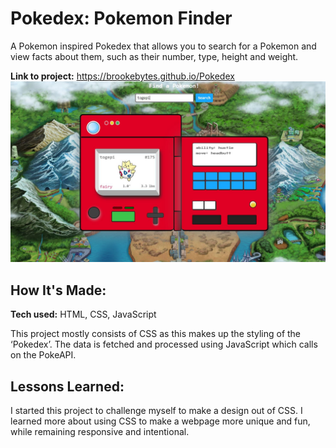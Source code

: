 # Pokedex: Pokemon Finder
A Pokemon inspired Pokedex that allows you to search for a Pokemon and view facts about them, such as their number, type, height and weight.

**Link to project:** https://brookebytes.github.io/Pokedex
![Pokedex Screenshot](pokedex_screenshot.JPG)

## How It's Made:

**Tech used:** HTML, CSS, JavaScript

This project mostly consists of CSS as this makes up the styling of the ‘Pokedex’. The data is fetched and processed using JavaScript which calls on the PokeAPI. 

## Lessons Learned:

I started this project to challenge myself to make a design out of CSS. I learned more about using CSS to make a webpage more unique and fun, while remaining responsive and intentional. 
